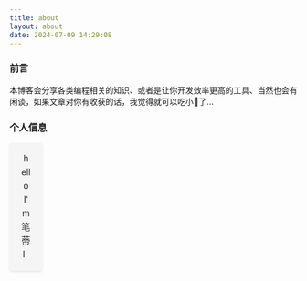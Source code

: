 ```yaml
---
title: about
layout: about
date: 2024-07-09 14:29:08
---
```

### 前言
本博客会分享各类编程相关的知识、或者是让你开发效率更高的工具、当然也会有闲谈，如果文章对你有收获的话，我觉得就可以吃小🐷了...
### 个人信息
<style>
  .bidii {
    font-family: Arial, sans-serif;
    font-size: 16px;
    color: #333;
    text-align: center;
    line-height: 1.5;
    background-color: #f5f5f5;
    border-radius: 4px;
    box-shadow: 0 2px 4px rgba(0, 0, 0, 0.1);
    padding: 16px;
    margin-bottom: 16px;
    overflow: hidden;

    animation: typing 2s steps(40, end), blink 0.5s step-end infinite;
  }

  .bidii:hover {
    box-shadow: 0 4px 8px rgba(0, 0, 0, 0.2);
    transform: translateY(-2px);
  }

  @keyframes typing {
    from {
      width: 0;
    }
    to {
      width: 100%;
    }
  }

  @keyframes blink {
    0%, 100% {
      border-color: transparent;
    }
    50% {
      border-color: #333;
    }
  }

  .cursor {
    display: inline-block;
    width: 3px;
    background-color: #333;
    animation: blink 1s step-start infinite;
  }
</style>
<div class="bidii" style="display: flex; justify-content: center;">
  <div style="width: 70%; max-width: 320px; margin: 0 auto;">
    <div class="typewriter">
      <span>hello I‘m笔蒂I</span>
      <span class="cursor"></span>
    </div>
  </div>
</div>